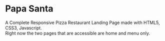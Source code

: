 # Papa Santa
A Complete Responsive Pizza Restaurant Landing Page made with HTML5, CSS3, Javascript.    
Right now the two pages that are accessible are home and menu only.
